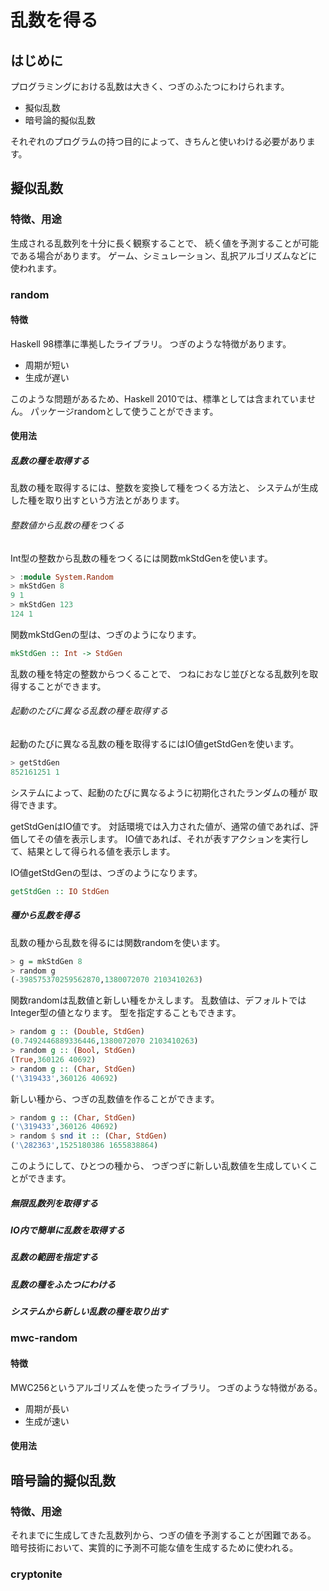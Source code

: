 乱数を得る
==========

はじめに
--------

プログラミングにおける乱数は大きく、つぎのふたつにわけられます。

* 擬似乱数
* 暗号論的擬似乱数

それぞれのプログラムの持つ目的によって、きちんと使いわける必要があります。

擬似乱数
--------

### 特徴、用途

生成される乱数列を十分に長く観察することで、
続く値を予測することが可能である場合があります。
ゲーム、シミュレーション、乱択アルゴリズムなどに使われます。

### random

#### 特徴

Haskell 98標準に準拠したライブラリ。
つぎのような特徴があります。

* 周期が短い
* 生成が遅い

このような問題があるため、Haskell 2010では、標準としては含まれていません。
パッケージrandomとして使うことができます。

#### 使用法

##### 乱数の種を取得する

乱数の種を取得するには、整数を変換して種をつくる方法と、
システムが生成した種を取り出すという方法とがあります。

###### 整数値から乱数の種をつくる

Int型の整数から乱数の種をつくるには関数mkStdGenを使います。

```haskell
> :module System.Random
> mkStdGen 8
9 1
> mkStdGen 123
124 1
```

関数mkStdGenの型は、つぎのようになります。

```haskell
mkStdGen :: Int -> StdGen
```

乱数の種を特定の整数からつくることで、
つねにおなじ並びとなる乱数列を取得することができます。

###### 起動のたびに異なる乱数の種を取得する

起動のたびに異なる乱数の種を取得するにはIO値getStdGenを使います。

```haskell
> getStdGen
852161251 1
```

システムによって、起動のたびに異なるように初期化されたランダムの種が
取得できます。

getStdGenはIO値です。
対話環境では入力された値が、通常の値であれば、評価してその値を表示します。
IO値であれば、それが表すアクションを実行して、結果として得られる値を表示します。

IO値getStdGenの型は、つぎのようになります。

```haskell
getStdGen :: IO StdGen
```

##### 種から乱数を得る

乱数の種から乱数を得るには関数randomを使います。

```haskell
> g = mkStdGen 8
> random g
(-398575370259562870,1380072070 2103410263)
```

関数randomは乱数値と新しい種をかえします。
乱数値は、デフォルトではInteger型の値となります。
型を指定することもできます。

```haskell
> random g :: (Double, StdGen)
(0.7492446889336446,1380072070 2103410263)
> random g :: (Bool, StdGen)
(True,360126 40692)
> random g :: (Char, StdGen)
('\319433',360126 40692)
```

新しい種から、つぎの乱数値を作ることができます。

```haskell
> random g :: (Char, StdGen)
('\319433',360126 40692)
> random $ snd it :: (Char, StdGen)
('\282363',1525180386 1655838864)
```

このようにして、ひとつの種から、
つぎつぎに新しい乱数値を生成していくことができます。

##### 無限乱数列を取得する

##### IO内で簡単に乱数を取得する

##### 乱数の範囲を指定する

##### 乱数の種をふたつにわける

##### システムから新しい乱数の種を取り出す

### mwc-random

#### 特徴

MWC256というアルゴリズムを使ったライブラリ。
つぎのような特徴がある。

* 周期が長い
* 生成が速い

#### 使用法

暗号論的擬似乱数
----------------

### 特徴、用途

それまでに生成してきた乱数列から、つぎの値を予測することが困難である。
暗号技術において、実質的に予測不可能な値を生成するために使われる。

### cryptonite
